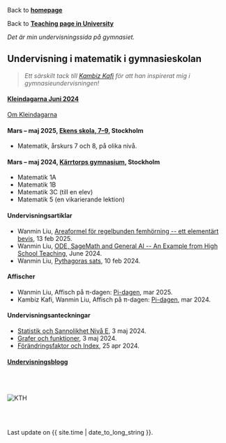 Back to [**homepage**](https://wanminliu.github.io)

Back to [**Teaching page in University**](https://wanminliu.github.io/KTH/)

_Det är min undervisningssida på gymnasiet._

## Undervisning i matematik i gymnasieskolan

>_Ett särskilt tack till [Kambiz Kafi](https://www.linkedin.com/in/kambiz-kafi-38706a8/) för att han inspirerat mig i gymnasieundervisningen!_

#### [Kleindagarna Juni 2024](https://www.mittag-leffler.se/activities/kleindagarna-ii/)

[Om Kleindagarna](https://www.kleindagarna.se/)

#### Mars – maj 2025, [Ekens skola, 7–9](https://grundskola.stockholm/hitta-grundskola/grundskola/ekens-skola), Stockholm

* Matematik, årskurs 7 och 8, på olika nivå.

#### Mars – maj 2024, [Kärrtorps gymnasium](https://karrtorpsgymnasium.stockholm/), Stockholm

* Matematik 1A
* Matematik 1B
* Matematik 3C (till en elev)
* Matematik 5 (en vikarierande lektion)

#### Undervisningsartiklar

  - Wanmin Liu, [Areaformel för regelbunden femhörning -- ett elementärt bevis](https://wanminliu.github.io/gymnasium/PythagorasArea.html), 13 feb 2025.
  - Wanmin Liu, [ODE, SageMath and General AI -- An Example from High School Teaching](https://wanminliu.github.io/gymnasium/ODE_SageMath_AI.html), June 2024.
  - Wanmin Liu, [Pythagoras sats](https://wanminliu.github.io/gymnasium/Pythagoras_sats.html), 10 feb 2024.


#### Affischer
  - Wanmin Liu, Affisch på π-dagen: [Pi-dagen](https://wanminliu.github.io/gymnasium/Pi-dagen2025.html), mar 2025.
  - Kambiz Kafi, Wanmin Liu, Affisch på π-dagen: [Pi-dagen](https://wanminliu.github.io/gymnasium/Pi-dagen.html), mar 2024.


#### Undervisningsanteckningar
  - [Statistik och Sannolikhet Nivå E](https://wanminliu.github.io/gymnasium/sse/Statistik_Sannolikhet.html), 3 maj 2024.
  - [Grafer och funktioner](https://wanminliu.github.io/gymnasium/Funktioner.html), 3 maj 2024.
  - [Förändringsfaktor och Index](https://wanminliu.github.io/gymnasium/FF.html), 25 apr 2024.


#### [Undervisningsblogg](https://wanminliu.wordpress.com/category/teaching/)

<br/><br/>

<img src="https://wanminliu.github.io//pic/karrtorpsgymnasium.jpg" alt="KTH" id="width:100%;height:auto;">

<br/><br/>
<p>Last update on {{ site.time | date_to_long_string }}.</p>

<script async src="https://www.googletagmanager.com/gtag/js?id=G-6X136VZ9Z5"></script>
<script>
  window.dataLayer = window.dataLayer || [];
  function gtag(){dataLayer.push(arguments);}
  gtag('js', new Date());

  gtag('config', 'G-6X136VZ9Z5');
</script>